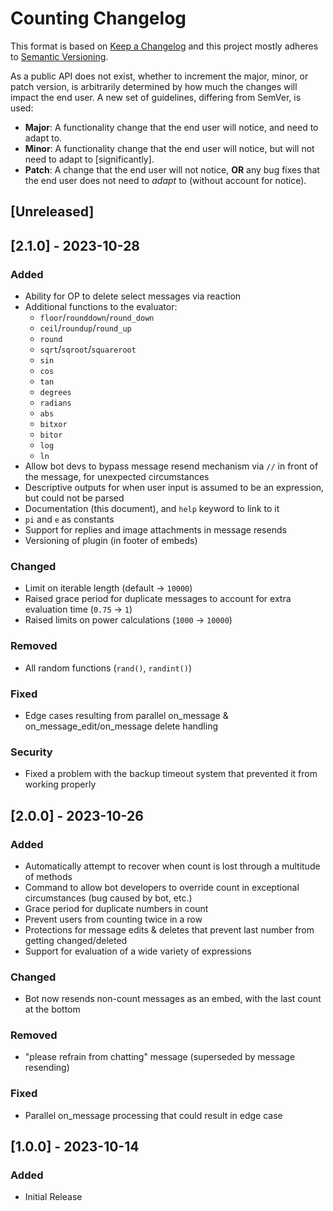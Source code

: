 # Counting Changelog

This format is based on [Keep a Changelog](https://keepachangelog.com/en/1.0.0/) and this project mostly adheres to [Semantic Versioning](https://semver.org/spec/v2.0.0.html).

As a public API does not exist, whether to increment the major, minor, or patch version, is arbitrarily determined by how much the changes will impact the end user. A new set of guidelines, differing from SemVer, is used:

- **Major**: A functionality change that the end user will notice, and need to adapt to.
- **Minor**: A functionality change that the end user will notice, but will not need to adapt to \[significantly\].
- **Patch**: A change that the end user will not notice, **OR** any bug fixes that the end user does not need to *adapt* to (without account for notice).

## [Unreleased]

## [2.1.0] - 2023-10-28
### Added
- Ability for OP to delete select messages via reaction
- Additional functions to the evaluator:
    - `floor`/`rounddown`/`round_down`
    - `ceil`/`roundup`/`round_up`
    - `round`
    - `sqrt`/`sqroot`/`squareroot`
    - `sin`
    - `cos`
    - `tan`
    - `degrees`
    - `radians`
    - `abs`
    - `bitxor`
    - `bitor`
    - `log`
    - `ln`
- Allow bot devs to bypass message resend mechanism via `//` in front of the message, for unexpected circumstances
- Descriptive outputs for when user input is assumed to be an expression, but could not be parsed
- Documentation (this document), and `help` keyword to link to it
- `pi` and `e` as constants
- Support for replies and image attachments in message resends
- Versioning of plugin (in footer of embeds)

### Changed
- Limit on iterable length (default → `10000`)
- Raised grace period for duplicate messages to account for extra evaluation time (`0.75` → `1`)
- Raised limits on power calculations (`1000` → `10000`)

### Removed
- All random functions (`rand()`, `randint()`)

### Fixed
- Edge cases resulting from parallel on_message & on_message_edit/on_message delete handling

### Security
- Fixed a problem with the backup timeout system that prevented it from working properly

## [2.0.0] - 2023-10-26
### Added
- Automatically attempt to recover when count is lost through a multitude of methods
- Command to allow bot developers to override count in exceptional circumstances (bug caused by bot, etc.)
- Grace period for duplicate numbers in count
- Prevent users from counting twice in a row
- Protections for message edits & deletes that prevent last number from getting changed/deleted
- Support for evaluation of a wide variety of expressions

### Changed
- Bot now resends non-count messages as an embed, with the last count at the bottom

### Removed
- "please refrain from chatting" message (superseded by message resending)

### Fixed
- Parallel on_message processing that could result in edge case

## [1.0.0] - 2023-10-14
### Added
- Initial Release

<!-- Hide ToC entries for ### and under, as those are the repetitive "Added", "Changed", etc -->
<style>
.md-sidebar--secondary .md-nav__list .md-nav__list {display: none}
</style>
